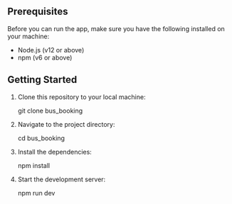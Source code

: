 ## Prerequisites

Before you can run the app, make sure you have the following installed on your machine:

- Node.js (v12 or above)
- npm (v6 or above)

## Getting Started

1. Clone this repository to your local machine:

   git clone bus_booking

2. Navigate to the project directory:

   cd bus_booking

3. Install the dependencies:

   npm install

4. Start the development server:

   npm run dev